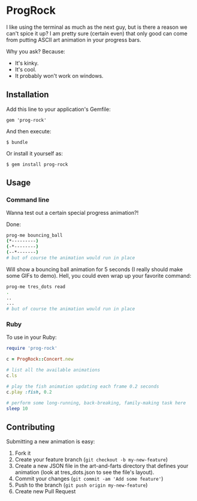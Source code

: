 # ProgRock

I like using the terminal as much as the next guy, but is there a reason we can't spice it up?
I am pretty sure (certain even) that only good can come from putting ASCII art animation in your progress bars.

Why you ask? Because:

* It's kinky. 
* It's cool. 
* It probably won't work on windows.

## Installation

Add this line to your application's Gemfile:

    gem 'prog-rock'

And then execute:

    $ bundle

Or install it yourself as:

    $ gem install prog-rock

## Usage

### Command line

Wanna test out a certain special progress animation?! 

Done:

```bash
prog-me bouncing_ball
(*---------)
(-*--------)
(--*-------)
# but of course the animation would run in place
```

Will show a bouncing ball animation for 5 seconds (I really should make some GIFs to demo). Hell, you could even wrap up your favorite command:

```bash
prog-me tres_dots read
.
..
...
# but of course the animation would run in place
```

### Ruby

To use in your Ruby:

```ruby
require 'prog-rock'

c = ProgRock::Concert.new

# list all the available animations
c.ls

# play the fish animation updating each frame 0.2 seconds
c.play :fish, 0.2

# perform some long-running, back-breaking, family-making task here
sleep 10
```

## Contributing

Submitting a new animation is easy:

1. Fork it
2. Create your feature branch (`git checkout -b my-new-feature`)
3. Create a new JSON file in the art-and-farts directory that defines your animation (look at tres_dots.json to see the file's layout).
4. Commit your changes (`git commit -am 'Add some feature'`)
5. Push to the branch (`git push origin my-new-feature`)
6. Create new Pull Request
